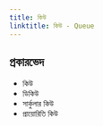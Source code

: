 ```yaml
---
title: কিউ
linktitle: কিউ - Queue
---
```

## প্রকারভেদ
- কিউ
- ডিকিউ
- সার্কুলার কিউ 
- প্রায়োরিতি কিউ
